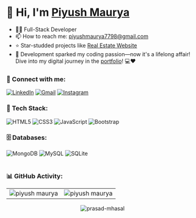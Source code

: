 <h1 align="left">👋 Hi, I'm <a href="https://github.com/piyushmaurya7798" target="_blank"> Piyush Maurya </a></h1>
<!-- <h3 align="center"> <img src="https://readme-typing-svg.herokuapp.com?color=0357F7&lines=Full+Stack+Developer+%3A)" /> </h3> -->

- 👨‍💻 Full-Stack Developer 
- 📫 How to reach me: [piyushmaurya7798@gmail.com](piyushmaurya7798@gmail.com)
- ⭐ Star-studded projects like [Real Estate Website]()
- 🚀 Development sparked my coding passion—now it's a lifelong affair! Dive into my digital journey in the [portfolio](https://prasadmhasal.netlify.app)! 💻❤️

<h3 align="left">📲 Connect with me:</h3>
<div align="left">
  <a href="https://in.linkedin.com/in/piyush-maurya-4b941624a"><img alt="LinkedIn" src="https://img.shields.io/badge/linkedin-%230077B5.svg?style=for-the-badge&logo=linkedin&logoColor=white"/></a>
  <a href="mailto:piyushmaurya7798@gmail.com"><img alt="Gmail" src="https://img.shields.io/badge/Gmail-D14836?style=for-the-badge&logo=gmail&logoColor=white"/></a>
  <a href="https://www.instagram.com/piyushmaurya7798/"><img alt="Instagram" src="https://img.shields.io/badge/Instagram-E4405F?style=for-the-badge&logo=instagram&logoColor=white"/></a>
</div>

<h3 align="left">🚀 Tech Stack:</h3>
<div align="left">
<img alt="HTML5" src="https://img.shields.io/badge/html5-%23E34F26.svg?style=for-the-badge&logo=html5&logoColor=white"/>
<img alt="CSS3" src="https://img.shields.io/badge/css3-%231572B6.svg?style=for-the-badge&logo=css3&logoColor=white"/> 
<img alt="JavaScript" src="https://img.shields.io/badge/javascript-%23323330.svg?style=for-the-badge&logo=javascript&logoColor=%23F7DF1E"/> 
<!-- <img alt="jQuery" src="https://img.shields.io/badge/jquery-%230769AD.svg?style=for-the-badge&logo=jquery&logoColor=white"/>  -->
<img alt="Bootstrap" src="https://img.shields.io/badge/bootstrap-%23563D7C.svg?style=for-the-badge&logo=bootstrap&logoColor=white"/>



<br>
</div>

<!-- <h3 align="left">Languages :</h3>
<div align="left">
  <img alt="JavaScript" src="https://img.shields.io/badge/javascript-%23323330.svg?style=for-the-badge&logo=javascript&logoColor=%23F7DF1E"/> 
  <img alt="Java" src="https://img.shields.io/badge/java-%23ED8B00.svg?style=for-the-badge&logo=java&logoColor=white"/>
</div> -->

<h3 align="left">🗄️ Databases:</h3>
<div align="left">
  <img alt="MongoDB" src ="https://img.shields.io/badge/MongoDB-4EA94B?style=for-the-badge&logo=mongodb&logoColor=white"/>
  <img alt="MySQL" src="https://img.shields.io/badge/mysql-%2300f.svg?style=for-the-badge&logo=mysql&logoColor=white"/>
  <img alt="SQLite" src ="https://img.shields.io/badge/sqlite-%2307405e.svg?style=for-the-badge&logo=sqlite&logoColor=white"/>
</div><br/>

<h3 align="left">📊 GitHub Activity:</h3>
<table>
  <tr>
    <td><img src="https://github-readme-stats.vercel.app/api?username=piyushmaurya7798&show_icons=true&theme=dark&locale=en" alt="piyush maurya" /></td>
    <td><img src="https://github-readme-stats.vercel.app/api/top-langs?username=piyushmaurya7798&show_icons=true&theme=dark&locale=en&layout=compact" alt="piyush maurya" /></td>
  </tr>
</table>

<div align="center">
<p><img align="center" src="https://github-readme-streak-stats.herokuapp.com/?user=piyushmaurya7798&theme=dark" alt="prasad-mhasal" /></p>
  </div>
